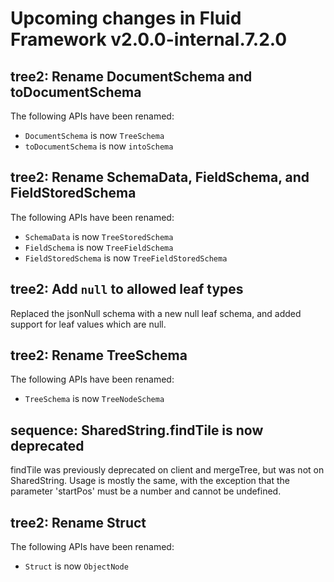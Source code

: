 <!-- THIS IS AN AUTOGENERATED FILE. DO NOT EDIT THIS FILE DIRECTLY. -->

# Upcoming changes in Fluid Framework v2.0.0-internal.7.2.0

## tree2: Rename DocumentSchema and toDocumentSchema

The following APIs have been renamed:

- `DocumentSchema` is now `TreeSchema`
- `toDocumentSchema` is now `intoSchema`

## tree2: Rename SchemaData, FieldSchema, and FieldStoredSchema

The following APIs have been renamed:

- `SchemaData` is now `TreeStoredSchema`
- `FieldSchema` is now `TreeFieldSchema`
- `FieldStoredSchema` is now `TreeFieldStoredSchema`

## tree2: Add `null` to allowed leaf types

Replaced the jsonNull schema with a new null leaf schema, and added support for leaf values which are null.

## tree2: Rename TreeSchema

The following APIs have been renamed:

- `TreeSchema` is now `TreeNodeSchema`

## sequence: SharedString.findTile is now deprecated

findTile was previously deprecated on client and mergeTree, but was not on SharedString. Usage is mostly the same, with the exception that the parameter 'startPos' must be a number and cannot be undefined.

## tree2: Rename Struct

The following APIs have been renamed:

- `Struct` is now `ObjectNode`
